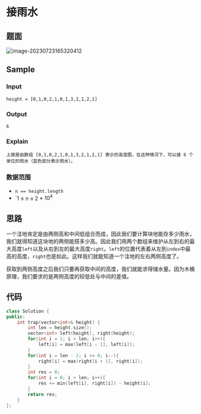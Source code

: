 # 接雨水

## 题面

![image-20230723165320412](https://cdn.jsdelivr.net/gh/zhangyufeng0123/ImageHosting@main/mini/202307231653443.png)

## Sample

### Input

```
height = [0,1,0,2,1,0,1,3,2,1,2,1]
```

### Output

```
6
```

### Explain

```
上面是由数组 [0,1,0,2,1,0,1,3,2,1,2,1] 表示的高度图，在这种情况下，可以接 6 个单位的雨水（蓝色部分表示雨水）。
```

### 数据范围

- `n == height.length`
- `1 $\le$ n $\le$ 2 * $10^4$ 

## 思路

一个洼地肯定是由两侧高和中间低组合而成，因此我们要计算块地能存多少雨水，我们就得知道这块地的两侧能搭多少高。因此我们用两个数组来维护从左到右的最大高度`left`以及从右到左的最大高度`right`。`left`的位置代表着从左到`index`中最高的高度，`right`也是如此。这样我们就能知道一个洼地的左右两侧高度了。

获取到两侧高度之后我们只要再获取中间的高度，我们就能求得储水量。因为木桶原理，我们要求的是两侧高度的较低处与中间的差值。

## 代码

```c++
class Solution {
public:
    int trap(vector<int>& height) {
        int len = height.size();
        vector<int> left(height), right(height);
        for(int i = 1; i < len; i++){
            left[i] = max(left[i - 1], left[i]);
        }
        for(int i = len - 2; i >= 0; i--){
            right[i] = max(right[i + 1], right[i]);
        }
        int res = 0;
        for(int i = 0; i < len; i++){
            res += min(left[i], right[i]) - height[i];
        }
        return res;
    }
};
```



